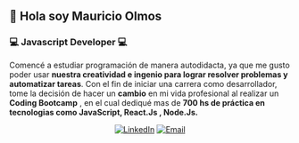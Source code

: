 ## :wave: Hola soy Mauricio Olmos
### :computer: Javascript Developer :computer:

Comencé a estudiar programación de manera autodidacta, ya que me gusto poder usar **nuestra creatividad e ingenio
para lograr resolver problemas y automatizar tareas**. Con el fin de iniciar una carrera como desarrollador, 
tome la decisión de hacer un **cambio** en mi vida profesional al realizar un **Coding Bootcamp** , en el cual dediqué
mas de **700 hs de práctica en tecnologias como JavaScript, React.Js , Node.Js.**


<p align="center">
<a href="https://www.linkedin.com/in/mauricio-olmos-5bb633128/" target="_blank"><img alt="LinkedIn" src="https://img.shields.io/badge/LinkedIn-@mauricioolmos-yellow?style=flat&logo=linkedin"></a>
<a href="mailto:mauricioolmos1993@gmail.com"><img alt="Email" src="https://img.shields.io/badge/Email-mauricioolmos1993@gmail.com-yellow?style=flat&logo=gmail"></a>
</p>

